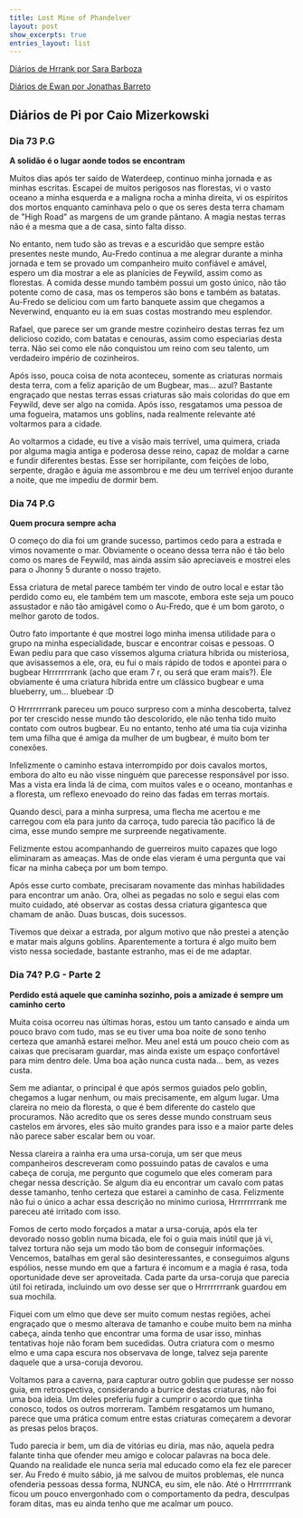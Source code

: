 ```yaml
---
title: Lost Mine of Phandelver
layout: post
show_excerpts: true
entries_layout: list
---
```


[Diários de Hrrank por Sara Barboza](hrrank.md)

[Diários de Ewan por Jonathas Barreto](ewan.md)

## Diários de Pi por Caio Mizerkowski

### Dia 73 P.G

**A solidão é o lugar aonde todos se encontram**

Muitos dias após ter saído de Waterdeep, continuo minha jornada e as minhas escritas. Escapei de muitos perigosos nas florestas, vi o vasto oceano a minha esquerda e a maligna rocha a minha direita, vi os espíritos dos mortos enquanto caminhava pelo o que os seres desta terra chamam de "High Road" as margens de um grande pântano. A magia nestas terras não é a mesma que a de casa, sinto falta disso.

No entanto, nem tudo são as trevas e a escuridão que sempre estão presentes neste mundo, Au-Fredo continua a me alegrar durante a minha jornada e tem se provado um companheiro muito confiável e amável, espero um dia mostrar a ele as planícies de Feywild, assim como as florestas. A comida desse mundo também possui um gosto único, não tão potente como de casa, mas os temperos são bons e também as batatas. Au-Fredo se deliciou com um farto banquete assim que chegamos a Neverwind, enquanto eu ia em suas costas mostrando meu esplendor.

Rafael, que parece ser um grande mestre cozinheiro destas terras fez um delicioso cozido, com batatas e cenouras, assim como especiarias desta terra. Não sei como ele não conquistou um reino com seu talento, um verdadeiro império de cozinheiros.

Após isso, pouca coisa de nota aconteceu, somente as criaturas normais desta terra, com a feliz aparição de um Bugbear, mas... azul? Bastante engraçado que nestas terras essas criaturas são mais coloridas do que em Feywild, deve ser algo na comida. Após isso, resgatamos uma pessoa de uma fogueira, matamos uns goblins, nada realmente relevante até voltarmos para a cidade.

Ao voltarmos a cidade, eu tive a visão mais terrível, uma quimera, criada por alguma magia antiga e poderosa desse reino, capaz de moldar a carne e fundir diferentes bestas. Esse ser horripilante, com feições de lobo, serpente, dragão e águia me assombrou e me deu um terrível enjoo durante a noite, que me impediu de dormir bem.

### Dia 74 P.G

**Quem procura sempre acha**

O começo do dia foi um grande sucesso, partimos cedo para a estrada e vimos novamente o mar. Obviamente o oceano dessa terra não é tão belo como os mares de Feywild, mas ainda assim são apreciaveis e mostrei eles para o Jhonny 5 durante o nosso trajeto.

Essa criatura de metal parece também ter vindo de outro local e estar tão perdido como eu, ele também tem um mascote, embora este seja um pouco assustador e não tão amigável como o Au-Fredo, que é um bom garoto, o melhor garoto de todos.

Outro fato importante é que mostrei logo minha imensa utilidade para o grupo na minha especialidade, buscar e encontrar coisas e pessoas. O Ewan pediu para que caso víssemos alguma criatura híbrida ou misteriosa, que avisassemos a ele, ora, eu fui o mais rápido de todos e apontei para o bugbear Hrrrrrrrrank (acho que eram 7 r, ou será que eram mais?). Ele obviamente é uma criatura híbrida entre um clássico bugbear e uma blueberry, um... bluebear :D

O Hrrrrrrrrank pareceu um pouco surpreso com a minha descoberta, talvez por ter crescido nesse mundo tão descolorido, ele não tenha tido muito contato com outros bugbear. Eu no entanto, tenho até uma tia cuja vizinha tem uma filha que é amiga da mulher de um bugbear, é muito bom ter conexões.

Infelizmente o caminho estava interrompido por dois cavalos mortos, embora do alto eu não visse ninguém que parecesse responsável por isso. Mas a vista era linda lá de cima, com muitos vales e o oceano, montanhas e a floresta, um reflexo enevoado do reino das fadas em terras mortais.

Quando desci, para a minha surpresa, uma flecha me acertou e me carregou com ela para junto da carroça, tudo parecia tão pacífico lá de cima, esse mundo sempre me surpreende negativamente.

Felizmente estou acompanhando de guerreiros muito capazes que logo eliminaram as ameaças. Mas de onde elas vieram é uma pergunta que vai ficar na minha cabeça por um bom tempo.

Após esse curto combate, precisaram novamente das minhas habilidades para encontrar um anão. Ora, olhei as pegadas no solo e segui elas com muito cuidado, até observar as costas dessa criatura gigantesca que chamam de anão. Duas buscas, dois sucessos.

Tivemos que deixar a estrada, por algum motivo que não prestei a atenção e matar mais alguns goblins. Aparentemente a tortura é algo muito bem visto nessa sociedade, bastante estranho, mas ei de me adaptar.

### Dia 74? P.G - Parte 2

**Perdido está aquele que caminha sozinho, pois a amizade é sempre um caminho certo**

Muita coisa ocorreu nas últimas horas, estou um tanto cansado e ainda um pouco bravo com tudo, mas se eu tiver uma boa noite de sono tenho certeza que amanhã estarei melhor. Meu anel está um pouco cheio com as caixas que precisaram guardar, mas ainda existe um espaço confortável para mim dentro dele. Uma boa ação nunca custa nada... bem, as vezes custa.

Sem me adiantar, o principal é que após sermos guiados pelo goblin, chegamos a lugar nenhum, ou mais precisamente, em algum lugar. Uma clareira no meio da floresta, o que é bem diferente do castelo que procuramos. Não acredito que os seres desse mundo construam seus castelos em árvores, eles são muito grandes para isso e a maior parte deles não parece saber escalar bem ou voar.

Nessa clareira a rainha era uma ursa-coruja, um ser que meus companheiros descreveram como possuindo patas de cavalos e uma cabeça de coruja, me pergunto que cogumelo que eles comeram para chegar nessa descrição. Se algum dia eu encontrar um cavalo com patas desse tamanho, tenho certeza que estarei a caminho de casa. Felizmente não fui o único a achar essa descrição no mínimo curiosa, Hrrrrrrrrank me pareceu até irritado com isso.

Fomos de certo modo forçados a matar a ursa-coruja, após ela ter devorado nosso goblin numa bicada, ele foi o guia mais inútil que já vi, talvez tortura não seja um modo tão bom de conseguir informações. Vencemos, batalhas em geral são desinteressantes, e conseguimos alguns espólios, nesse mundo em que a fartura é incomum e a magia é rasa, toda oportunidade deve ser aproveitada. Cada parte da ursa-coruja que parecia útil foi retirada, incluindo um ovo desse ser que o Hrrrrrrrrank guardou em sua mochila.

Fiquei com um elmo que deve ser muito comum nestas regiões, achei engraçado que o mesmo alterava de tamanho e coube muito bem na minha cabeça, ainda tenho que encontrar uma forma de usar isso, minhas tentativas hoje não foram bem sucedidas. Outra criatura com o mesmo elmo e uma capa escura nos observava de longe, talvez seja parente daquele que a ursa-coruja devorou.

Voltamos para a caverna, para capturar outro goblin que pudesse ser nosso guia, em retrospectiva, considerando a burrice destas criaturas, não foi uma boa ideia. Um deles preferiu fugir a cumprir o acordo que tinha conosco, todos os outros morreram. Também resgatamos um humano, parece que uma prática comum entre estas criaturas começarem a devorar as presas pelos braços.

Tudo parecia ir bem, um dia de vitórias eu diria, mas não, aquela pedra falante tinha que ofender meu amigo e colocar palavras na boca dele. Quando na realidade ele nunca seria mal educado como ela fez ele parecer ser. Au Fredo é muito sábio, já me salvou de muitos problemas, ele nunca ofenderia pessoas dessa forma, NUNCA, eu sim, ele não. Até o Hrrrrrrrrank ficou um pouco envergonhado com o comportamento da pedra, desculpas foram ditas, mas eu ainda tenho que me acalmar um pouco.

